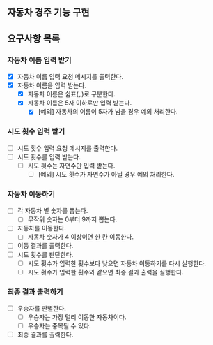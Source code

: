 ## 자동차 경주 기능 구현

## 요구사항 목록

### 자동차 이름 입력 받기

- [x] 자동차 이름 입력 요청 메시지를 출력한다.
- [x] 자동차 이름을 입력 받는다.
  - [x] 자동차 이름은 쉼표(`,`)로 구분한다.
  - [x] 자동차 이름은 5자 이하로만 입력 받는다.
    - [x] [예외] 자동차의 이름이 5자가 넘을 경우 예외 처리한다.

### 시도 횟수 입력 받기

- [ ] 시도 횟수 입력 요청 메시지를 출력한다.
- [ ] 시도 횟수를 입력 받는다.
  - [ ] 시도 횟수는 자연수만 입력 받는다.
    - [ ] [예외] 시도 횟수가 자연수가 아닐 경우 예외 처리한다.

### 자동차 이동하기

- [ ] 각 자동차 별 숫자를 뽑는다.
  - [ ] 무작위 숫자는 0부터 9까지 뽑는다.
- [ ] 자동차를 이동한다.
  - [ ] 자동차 숫자가 4 이상이면 한 칸 이동한다.
- [ ] 이동 결과를 출력한다.
- [ ] 시도 횟수를 판단한다.
  - [ ] 시도 횟수가 입력한 횟수보다 낮으면 자동차 이동하기를 다시 실행한다.
  - [ ] 시도 횟수가 입력한 횟수와 같으면 최종 결과 출력을 실행한다.

### 최종 결과 출력하기

- [ ] 우승자를 판별한다.
  - [ ] 우승자는 가장 멀리 이동한 자동차이다.
  - [ ] 우승자는 중복될 수 있다.
- [ ] 최종 결과를 출력한다.
